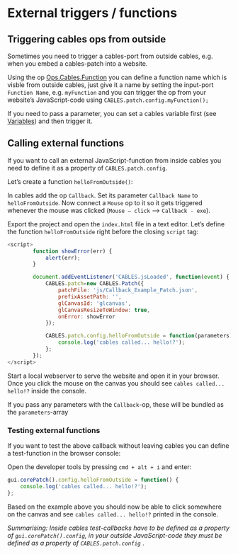 # External triggers / functions

## Triggering cables ops from outside

Sometimes you need to trigger a cables-port from outside cables, e.g. when you embed a cables-patch into a website.

Using the op [Ops.Cables.Function](http://cables.gl/op/Ops.Cables.Function) you can define a function name which is visble from outside cables, just give it a name by setting the input-port `Function Name`, e.g. `myFunction` and you can trigger the op from your website’s JavaScript-code using `CABLES.patch.config.myFunction();`

If you need to pass a parameter, you can set a cables variable first (see [Variables](../dev_embed_vars/dev_embed_vars)) and then trigger it.



## Calling external functions

If you want to call an external JavaScript-function from inside cables you need to define it as a property of `CABLES.patch.config`.

Let’s create a function `helloFromOutside()`:

In cables add the op `Callback`. Set its parameter `Callback Name` to `helloFromOutside`. Now connect a `Mouse` op to it so it gets triggered whenever the mouse was clicked (`Mouse – click` —> `Callback - exe`).

Export the project and open the `index.html` file in a text editor. Let’s define the function `helloFromOutside` right before the closing `script` tag:

```javascript
<script>
        function showError(err) {
            alert(err);
        }

        document.addEventListener('CABLES.jsLoaded', function(event) {
            CABLES.patch=new CABLES.Patch({
                patchFile: 'js/Callback_Example_Patch.json',
                prefixAssetPath: '',
                glCanvasId: 'glcanvas',
                glCanvasResizeToWindow: true,
                onError: showError
            });

            CABLES.patch.config.helloFromOutside = function(parameters) {
            	console.log('cables called... hello!?');
            };
        });
</script>
```

Start a local webserver to serve the website and open it in your browser.  Once you click the mouse on the canvas you should see `cables called... hello!?` inside the console.

If you pass any parameters with the `Callback`-op, these will be bundled as the `parameters`-array

### Testing external functions

If you want to test the above callback without leaving cables you can define a test-function in the browser console:

Open the developer tools by pressing `cmd + alt + i` and enter:

```javascript
gui.corePatch().config.helloFromOutside = function() {
    console.log('cables called... hello!?');
};
```

Based on the example above you should now be able to click somewhere on the canvas and see `cables called... hello!?` printed in the console.

*Summarising: Inside cables test-callbacks have to be defined as a property of `gui.corePatch().config`, in your outside JavaScript-code they must be defined as a property of `CABLES.patch.config`* .

